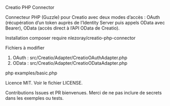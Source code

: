 Creatio PHP Connector

Connecteur PHP (Guzzle) pour Creatio avec deux modes d’accès :
OAuth (récupération d’un token auprès de l’Identity Server puis appels OData avec Bearer),
OData (accès direct à l’API OData de Creatio).

Installation
composer require nlezoray/creatio-php-connector

Fichiers à modifier
1) OAuth : src/Creatio/Adapter/CreatioOAuthAdapter.php
2) OData : src/Creatio/Adapter/CreatioODataAdapter.php

php examples/basic.php

Licence
MIT. Voir le fichier LICENSE.

Contributions
Issues et PR bienvenues. Merci de ne pas inclure de secrets dans les exemples ou tests.